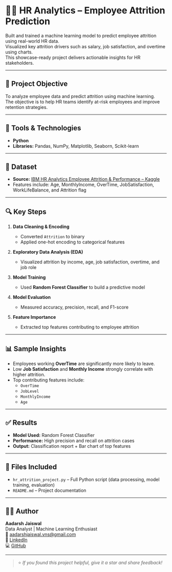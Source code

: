 # 🧑‍💼 HR Analytics – Employee Attrition Prediction

Built and trained a machine learning model to predict employee attrition using real-world HR data.  
Visualized key attrition drivers such as salary, job satisfaction, and overtime using charts.  
This showcase-ready project delivers actionable insights for HR stakeholders.

---

## 📌 Project Objective

To analyze employee data and predict attrition using machine learning.  
The objective is to help HR teams identify at-risk employees and improve retention strategies.

---

## 🧰 Tools & Technologies

- **Python**
- **Libraries:** Pandas, NumPy, Matplotlib, Seaborn, Scikit-learn

---

## 📂 Dataset

- **Source:** [IBM HR Analytics Employee Attrition & Performance – Kaggle](https://www.kaggle.com/pavansubhasht/ibm-hr-analytics-attrition-dataset)
- Features include: Age, MonthlyIncome, OverTime, JobSatisfaction, WorkLifeBalance, and Attrition flag

---

## 🔍 Key Steps

1. **Data Cleaning & Encoding**
   - Converted `Attrition` to binary
   - Applied one-hot encoding to categorical features

2. **Exploratory Data Analysis (EDA)**
   - Visualized attrition by income, age, job satisfaction, overtime, and job role

3. **Model Training**
   - Used **Random Forest Classifier** to build a predictive model

4. **Model Evaluation**
   - Measured accuracy, precision, recall, and F1-score

5. **Feature Importance**
   - Extracted top features contributing to employee attrition

---

## 📊 Sample Insights

- Employees working **OverTime** are significantly more likely to leave.
- Low **Job Satisfaction** and **Monthly Income** strongly correlate with higher attrition.
- Top contributing features include:
  - `OverTime`
  - `JobLevel`
  - `MonthlyIncome`
  - `Age`

---

## ✅ Results

- **Model Used:** Random Forest Classifier
- **Performance:** High precision and recall on attrition cases
- **Output:** Classification report + Bar chart of top features

---

## 📁 Files Included

- `hr_attrition_project.py` – Full Python script (data processing, model training, evaluation)
- `README.md` – Project documentation

---

## 🙋‍♂️ Author

**Aadarsh Jaiswal**  
Data Analyst | Machine Learning Enthusiast  
📧 [aadarshjaiswal.vns@gmail.com](mailto:aadarshjaiswal.vns@gmail.com)  
🔗 [LinkedIn](https://linkedin.com/in/aadarsh-jaiswal)  
💻 [GitHub](https://github.com/aadarshjaiswalvns)

---

> ⭐ *If you found this project helpful, give it a star and share feedback!*
